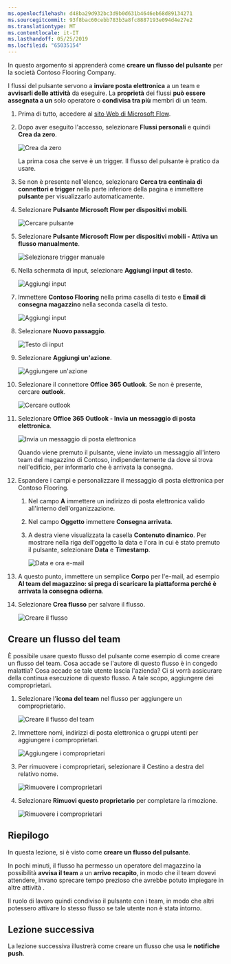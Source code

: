 ```yaml
---
ms.openlocfilehash: d48ba29d932bc3d9b0d631b4646eb68d89134271
ms.sourcegitcommit: 93f8bac60cebb783b3a8fc8887193e094d4e27e2
ms.translationtype: MT
ms.contentlocale: it-IT
ms.lasthandoff: 05/25/2019
ms.locfileid: "65035154"
---
```

In questo argomento si apprenderà come **creare un flusso del pulsante** per la società Contoso Flooring Company. 

I flussi del pulsante servono a **inviare posta elettronica** a un team e **avvisarli delle attività** da eseguire. La **proprietà** dei flussi **può essere assegnata a un** solo operatore o **condivisa tra più** membri di un team.  

1. Prima di tutto, accedere al [sito Web di Microsoft Flow](https://ms.flow.microsoft.com).
2. Dopo aver eseguito l'accesso, selezionare **Flussi personali** e quindi **Crea da zero**.
   
    ![Crea da zero](./media/learning-create-button-flow/2-create-from-blank.png)
   
    La prima cosa che serve è un trigger. Il flusso del pulsante è pratico da usare. 
3. Se non è presente nell'elenco, selezionare **Cerca tra centinaia di connettori e trigger** nella parte inferiore della pagina e immettere **pulsante** per visualizzarlo automaticamente. 
4. Selezionare **Pulsante Microsoft Flow per dispositivi mobili**.
   
    ![Cercare pulsante](./media/learning-create-button-flow/3-button-flow.png) 
5. Selezionare **Pulsante Microsoft Flow per dispositivi mobili - Attiva un flusso manualmente**.
   
    ![Selezionare trigger manuale](./media/learning-create-button-flow/4-press-it.png)
6. Nella schermata di input, selezionare **Aggiungi input di testo**.
   
    ![Aggiungi input](./media/learning-create-button-flow/5-add-input.png)
7. Immettere **Contoso Flooring** nella prima casella di testo e **Email di consegna magazzino** nella seconda casella di testo.
   
    ![Aggiungi input](./media/learning-create-button-flow/6-text-for-flow.png)
8. Selezionare **Nuovo passaggio**. 
   
    ![Testo di input](./media/learning-create-button-flow/7-input-description.png)
9. Selezionare **Aggiungi un'azione**. 
   
    ![Aggiungere un'azione](./media/learning-create-button-flow/8-add-an-action.png)
10. Selezionare il connettore **Office 365 Outlook**. Se non è presente, cercare **outlook**.
    
     ![Cercare outlook](./media/learning-create-button-flow/9-search-outlook.png)
11. Selezionare **Office 365 Outlook - Invia un messaggio di posta elettronica**.
    
     ![Invia un messaggio di posta elettronica](./media/learning-create-button-flow/10-send-email.png)
    
     Quando viene premuto il pulsante, viene inviato un messaggio all'intero team del magazzino di Contoso, indipendentemente da dove si trova nell'edificio, per informarlo che è arrivata la consegna.
12. Espandere i campi e personalizzare il messaggio di posta elettronica per Contoso Flooring.
    
    1. Nel campo **A** immettere un indirizzo di posta elettronica valido all'interno dell'organizzazione.
    2. Nel campo **Oggetto** immettere **Consegna arrivata**. 
    3. A destra viene visualizzata la casella **Contenuto dinamico**. Per mostrare nella riga dell'oggetto la data e l'ora in cui è stato premuto il pulsante, selezionare **Data** e **Timestamp**. 
       
        ![Data e ora e-mail](./media/learning-create-button-flow/11-email-date-time.png)
13. A questo punto, immettere un semplice **Corpo** per l'e-mail, ad esempio **Al team del magazzino: si prega di scaricare la piattaforma perché è arrivata la consegna odierna**.
14. Selezionare **Crea flusso** per salvare il flusso.
    
     ![Creare il flusso](./media/learning-create-button-flow/12-create-flow.png)

## <a name="create-a-team-flow"></a>Creare un flusso del team
È possibile usare questo flusso del pulsante come esempio di come creare un flusso del team. Cosa accade se l'autore di questo flusso è in congedo malattia? Cosa accade se tale utente lascia l'azienda? Ci si vorrà assicurare della continua esecuzione di questo flusso. A tale scopo, aggiungere dei comproprietari.

1. Selezionare l'**icona del team** nel flusso per aggiungere un comproprietario.
   
    ![Creare il flusso del team](./media/learning-create-button-flow/13-create-team-flow.png) 
2. Immettere nomi, indirizzi di posta elettronica o gruppi utenti per aggiungere i comproprietari.
   
    ![Aggiungere i comproprietari](./media/learning-create-button-flow/14-add-co-owners.png)
3. Per rimuovere i comproprietari, selezionare il Cestino a destra del relativo nome.
   
    ![Rimuovere i comproprietari](./media/learning-create-button-flow/15-remove-co-owners.png)
4. Selezionare **Rimuovi questo proprietario** per completare la rimozione.
   
    ![Rimuovere i comproprietari](./media/learning-create-button-flow/16-agree-to-remove.png)

## <a name="summary"></a>Riepilogo
In questa lezione, si è visto come **creare un flusso del pulsante**. 

In pochi minuti, il flusso ha permesso un operatore del magazzino la possibilità **avvisa il team** a un **arrivo recapito**, in modo che il team dovevi attendere, invano sprecare tempo prezioso che avrebbe potuto impiegare in altre attività . 

Il ruolo di lavoro quindi condiviso il pulsante con i team, in modo che altri potessero attivare lo stesso flusso se tale utente non è stata intorno.

## <a name="next-lesson"></a>Lezione successiva
La lezione successiva illustrerà come creare un flusso che usa le **notifiche push**.

